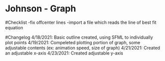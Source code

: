# Johnson - Graph


#Checklist
-fix offcenter lines
-import a file which reads the line of best fit equation

#Changelog
4/18/2021: Basic outline created, using SFML to individually plot points 
4/19/2021: Compeleted plotting portion of graph, some adjustable contents (ex: animation speed, size of graph) 
4/21/2021: Created an adjustable x-axis 
4/23/2021: Created adjustable y-axis 

